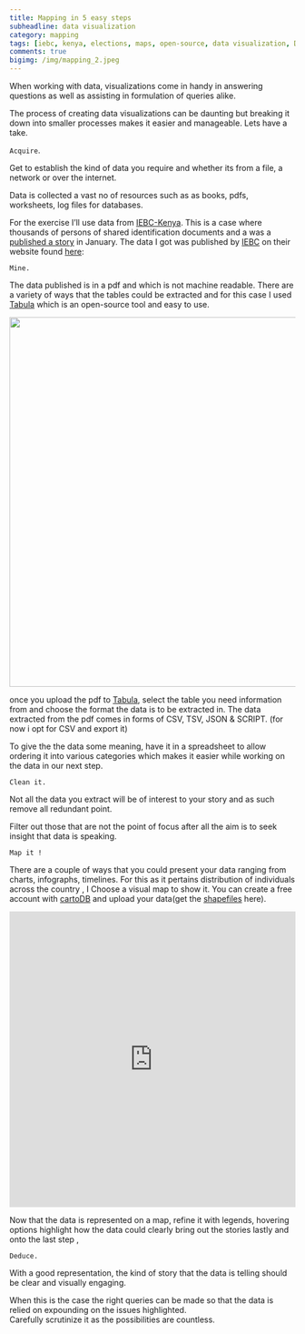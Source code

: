 ```yaml
---
title: Mapping in 5 easy steps
subheadline: data visualization
category: mapping
tags: [iebc, kenya, elections, maps, open-source, data visualization, DDJ]
comments: true
bigimg: /img/mapping_2.jpeg
---
```


When working with data, visualizations come in handy in answering questions as well as assisting in formulation of queries alike.

The process of creating data visualizations can be daunting but breaking it down into smaller processes makes it easier and manageable. Lets have a take.

<!--more-->


```Acquire```.

Get to establish the kind of data you require and whether its from a file, a  network or over the internet.

Data is collected a vast no of resources such as as books, pdfs, worksheets, log files for databases.

For the exercise  I’ll use data from [IEBC-Kenya][1]. This is a case where thousands of persons of shared identification documents and a was a [published a story][5] in January.
The data I got was published by  [IEBC][2] on their  website found [here][3]:

```Mine.```

The data published is in a pdf and which is not machine readable. There are a variety of ways that the tables could be extracted and for this case I used [Tabula][4] which is an open-source tool and easy to use.

<img src="https://github.com/4bic/4bic_website/blob/master/images/tabula.png?raw=true" width="650">

once you upload the pdf to [Tabula][4], select the table you need information from and choose the format the data is to be extracted in.
The data extracted from the pdf comes in forms of CSV, TSV, JSON & SCRIPT.  (for now i opt for CSV  and export it)

To give the the data some meaning, have it in a spreadsheet to allow ordering it into various categories which makes it easier while working on the data in our next step.

```Clean it.```

Not all the data you extract will be of interest to your story and as such remove all redundant point.

Filter out those that are not the point of focus after all the aim is to seek insight that data is speaking.

```Map it !```

There are a couple of ways that you could present your data ranging from charts, infographs, timelines. For this as it pertains distribution of individuals across the country , I Choose a visual map to show it.
You can create a free account with [cartoDB][6] and upload your data(get the [shapefiles][7] here).

<iframe width="100%" height="520" frameborder="0" src="https://4bic.carto.com/viz/8363dafa-339f-11e7-9968-0e05a8b3e3d7/embed_map" allowfullscreen webkitallowfullscreen mozallowfullscreen oallowfullscreen msallowfullscreen></iframe>

Now that the data is represented on a map, refine it with legends, hovering options highlight how the data could clearly bring out the stories lastly and  onto the last step ,


```Deduce.```

With a good representation, the kind of story that the data is telling should be clear and visually engaging.

When this is the case the right queries can be made so that the data is relied on expounding on the issues highlighted.  
Carefully scrutinize it as the possibilities are countless.


[1]: https://www.iebc.or.ke
[2]: https://www.iebc.or.ke/resources/?Publications
[3]: https://www.iebc.or.ke/uploads/resources/TcXWNcmxjw.pdf
[4]: http://tabula.technology/
[5]: http://www.the-star.co.ke/news/2017/01/24/128926-voters-sharing-id-passport-numbers-iebc-confirms_c1493562

[6]:https://carto.com
[7]:https://github.com/4bic/kenya_data
